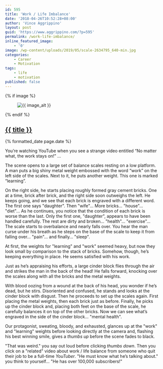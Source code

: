 ```yaml
---
id: 595
title: 'Work / Life Imbalance'
date: '2018-04-26T10:52:28+08:00'
author: 'Vince Aggrippino'
layout: post
guid: 'https://www.aggrippino.com/?p=595'
permalink: /work-life-imbalance/
inline_featured_image:
    - '0'
image: /wp-content/uploads/2019/05/scale-2634795_640-min.jpg
categories:
    - Career
    - Motivation
tags:
    - life
    - motivation
published: false
---
```

{% if image %}
    <figure class="post__image">
        <img src="{{ image }}" alt="{{ image_alt }}">
    </figure>
{% endif %}

<h2 class="post__title"><a href="{{ page.url }}">{{ title }}</a></h2>
<div class="post__date">{% formatted_date page.date %}</div>

You’re watching YouTube when you see a strange video entitled “No matter what, the work stays on!” …

The scene opens to a large set of balance scales resting on a low platform. A man puts a big shiny metal weight embossed with the word “work” on the left side of the scales. Next to it, he puts another weight. This one is marked “learning”.

<div class="wp-block-jetpack-markdown">On the right side, he starts placing roughly formed gray cement bricks. One at a time, brick after brick, and the right side soon outweighs the left. He keeps going, and we see that each brick is engraved with a different word. The first one says "daughter". Then "wife"… More bricks… "house"… "diet"… As he continues, you notice that the condition of each brick is worse than the last. Only the first one, "daughter", appears to have been handled carefully. The rest are dirty and broken… "health"… "exercise"… The scale starts to overbalance and nearly falls over. You hear the man curse under his breath as he steps on the base of the scale to keep it from falling over… "pain"… and finally… "sleep".

At first, the weights for "learning" and "work" seemed heavy, but now they look small by comparison to the stack of bricks. Somehow, though, he’s keeping everything in place. He seems satisfied with his work.

Just as he’s appraising his efforts, a large cinder block flies through the air and strikes the man in the back of the head! He falls forward, knocking over the scales along with all the bricks and the metal weights.

With blood oozing from a wound at the back of his head, you wonder if he’s dead, but he stirs. Disoriented and confused, he stands and looks at the cinder block with disgust. Then he proceeds to set up the scales again. First placing the metal weights, then each brick just as before. Finally, he picks up the cinder block and, placing both feet on the base of the scale, he carefully balances it on top of the other bricks. Now we can see what’s engraved in the side of the cinder block… "mental health".

Our protagonist, sweating, bloody, and exhausted, glances up at the "work" and "learning" weights before looking directly at the camera and, flashing his best winning smile, gives a *thumbs up* before the scene fades to black.

"That was weird." you say out loud before clicking *thumbs down*. Then you click on a "related" video about work / life balance from someone who quit their job to be a full-time *YouTuber*. "He must know what he’s talking about." you think to yourself… "He has over 100,000 subscribers!"

</div>